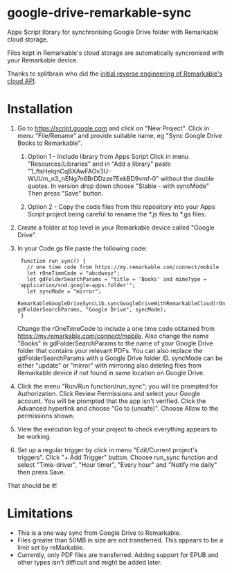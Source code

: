 # google-drive-remarkable-sync
Apps Script library for synchronising Google Drive folder with Remarkable cloud storage.

Files kept in Remarkable's cloud storage are automatically syncronised with your Remarkable device.

Thanks to splitbrain who did the [initial reverse engineering of Remarkable's cloud API](https://github.com/splitbrain/ReMarkableAPI/wiki).

# Installation

1. Go to https://script.google.com and click on "New Project".
Click in menu "File/Rename" and provide suitable name, eg "Sync Google Drive Books to Remarkable".

    1. Option 1 - Include library from Apps Script
Click in menu "Resources/Libraries" and in "Add a library" paste "1_ftsHelqnCqBXAwFAOv3U-WUUm_n3_nENg7n6BrDDzze7EekBD9vmf-0" without the double quotes. In version drop down choose "Stable - with syncMode" Then press "Save" button.

    2. Option 2 - Copy the code files from this repository into your Apps Script project being careful to rename the *.js files to *.gs files.

2. Create a folder at top level in your Remarkable device called "Google Drive".

3. In your Code.gs file paste the following code:

        function run_sync() {
          // one time code from https://my.remarkable.com/connect/mobile
          let rOneTimeCode = "abcdwxyz";
          let gdFolderSearchParams = "title = 'Books' and mimeType = 'application/vnd.google-apps.folder'";
          let syncMode = "mirror";
          RemarkableGoogleDriveSyncLib.syncGoogleDriveWithRemarkableCloud(rOneTimeCode, gdFolderSearchParams, "Google Drive", syncMode);
        }

    Change the rOneTimeCode to include a one time code obtained from https://my.remarkable.com/connect/mobile. Also change the name "Books" in gdFolderSearchParams to the name of your Google Drive folder that contains your relevant PDFs. You can also replace the gdFolderSearchParams with a Google Drive folder ID. syncMode can be either "update" or "mirror" with
    mirroring also deleting files from Remarkable device if not found in same location on Google Drive.

4. Click the menu "Run/Run function/run_sync"; you will be prompted for Authorization. Click Review Permissions and select your Google account. You will be prompted that the app isn't verified. Click the Advanced hyperlink and choose "Go to <Your project name> (unsafe)". Choose Allow to the permissions shown.

5. View the execution log of your project to check everything appears to be working.

6. Set up a regular trigger by click in menu "Edit/Current project's triggers". Click "+ Add Trigger" button. Choose run_sync function and select "Time-driver", "Hour timer", "Every hour" and "Notify me daily" then press Save.

That should be it!

# Limitations

* This is a one way sync from Google Drive to Remarkable.
* Files greater than 50MB in size are not transferred. This appears to be a limit set by reMarkable.
* Currently, only PDF files are transferred. Adding support for EPUB and other types isn't difficult and might be added later. 
